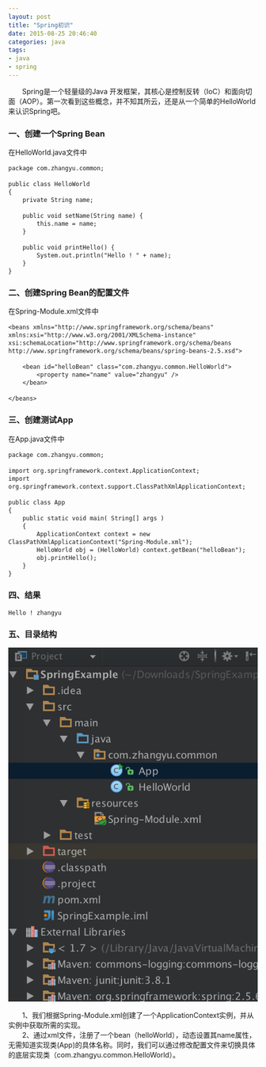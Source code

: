 ```yaml
---
layout: post
title: "Spring初识"
date: 2015-08-25 20:46:40
categories: java
tags: 
- java
- spring
---
```

　　Spring是一个轻量级的Java 开发框架，其核心是控制反转（IoC）和面向切面（AOP）。第一次看到这些概念，并不知其所云，还是从一个简单的HelloWorld来认识Spring吧。
### 一、创建一个Spring Bean

在HelloWorld.java文件中

	package com.zhangyu.common;

	public class HelloWorld 
	{
		private String name;
	
		public void setName(String name) {
			this.name = name;
		}
	
		public void printHello() {
			System.out.println("Hello ! " + name);
		}
	}
	
### 二、创建Spring Bean的配置文件
在Spring-Module.xml文件中

	<beans xmlns="http://www.springframework.org/schema/beans"
	xmlns:xsi="http://www.w3.org/2001/XMLSchema-instance"
	xsi:schemaLocation="http://www.springframework.org/schema/beans
	http://www.springframework.org/schema/beans/spring-beans-2.5.xsd">

		<bean id="helloBean" class="com.zhangyu.common.HelloWorld">
			<property name="name" value="zhangyu" />
		</bean>
	
	</beans>
	
### 三、创建测试App
在App.java文件中

	package com.zhangyu.common;
	
	import org.springframework.context.ApplicationContext;
	import org.springframework.context.support.ClassPathXmlApplicationContext;
	
	public class App 
	{
	    public static void main( String[] args )
	    {
	    	ApplicationContext context = new ClassPathXmlApplicationContext("Spring-Module.xml");	 
	        HelloWorld obj = (HelloWorld) context.getBean("helloBean");
	        obj.printHello();	       
	    }
	}
	
### 四、结果
	Hello ! zhangyu
	
### 五、目录结构
![](/assets/img/spring-helloworld.png)

　　1、我们根据Spring-Module.xml创建了一个ApplicationContext实例，并从实例中获取所需的实现。<br>
　　2、通过xml文件，注册了一个bean（helloWorld），动态设置其name属性，无需知道实现类(App)的具体名称。同时，我们可以通过修改配置文件来切换具体的底层实现类（com.zhangyu.common.HelloWorld）。
	

